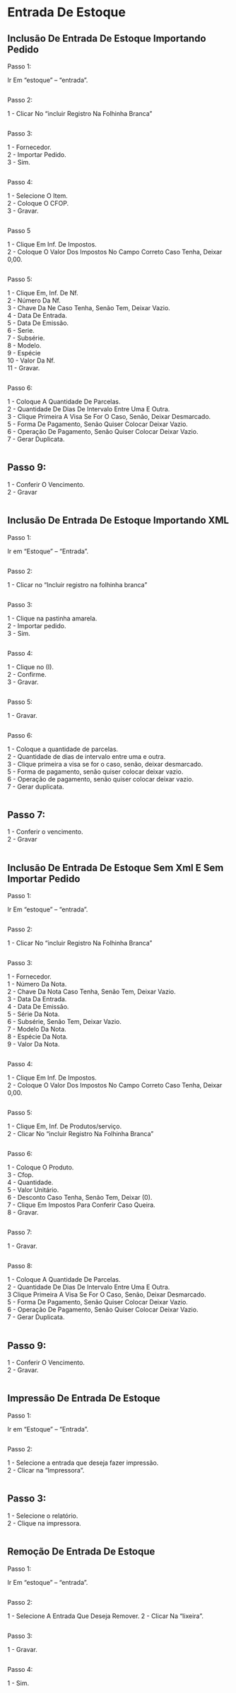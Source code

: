 # Entrada De Estoque

## Inclusão De Entrada De Estoque Importando Pedido

Passo 1:

Ir Em “estoque” – “entrada”.

<figure><img src="../../.gitbook/assets/image (12) (1) (1) (1) (1) (1) (1) (1) (1) (1) (1).png" alt=""><figcaption></figcaption></figure>

Passo 2:

1 - Clicar No “incluir Registro Na Folhinha Branca”&#x20;

<figure><img src="../../.gitbook/assets/image (1) (1) (1) (1) (1) (1) (1) (1) (1) (1) (1) (1) (1) (1) (1) (1) (1) (1) (1) (1) (1).png" alt=""><figcaption></figcaption></figure>

Passo 3:

1 - Fornecedor.\
2 - Importar Pedido.\
3 - Sim.

<figure><img src="../../.gitbook/assets/image (2) (1) (1) (1) (1) (1) (1) (1) (1) (1) (1) (1) (1) (1) (1) (1) (1) (1) (1) (1) (1).png" alt=""><figcaption></figcaption></figure>

Passo 4:

1 - Selecione O Item.\
2 - Coloque O CFOP.\
3 - Gravar.

<figure><img src="../../.gitbook/assets/image (3) (1) (1) (1) (1) (1) (1) (1) (1) (1) (1) (1) (1) (1) (1) (1) (1) (1) (1) (1) (1).png" alt=""><figcaption></figcaption></figure>

Passo 5

1 - Clique Em Inf. De Impostos.\
2 - Coloque O Valor Dos Impostos No Campo Correto Caso Tenha, Deixar 0,00.

<figure><img src="../../.gitbook/assets/image (4) (1) (1) (1) (1) (1) (1) (1) (1) (1) (1) (1) (1) (1) (1) (1) (1) (1) (1) (1).png" alt=""><figcaption></figcaption></figure>

Passo 5:

1 - Clique Em, Inf. De Nf.\
2 - Número Da Nf.\
3 - Chave Da Ne Caso Tenha, Senão Tem, Deixar Vazio.\
4 - Data De Entrada.\
5 - Data De Emissão.\
6 - Serie.\
7 - Subsérie.\
8 - Modelo.\
9 - Espécie\
10 - Valor Da Nf.\
11 - Gravar.

<figure><img src="../../.gitbook/assets/image (5) (1) (1) (1) (1) (1) (1) (1) (1) (1) (1) (1) (1) (1) (1) (1) (1) (1) (1) (1).png" alt=""><figcaption></figcaption></figure>

Passo 6:

1 - Coloque A Quantidade De Parcelas.\
2 - Quantidade De Dias De Intervalo Entre Uma E Outra.\
3 - Clique Primeira A Visa Se For O Caso, Senão, Deixar Desmarcado.\
5 - Forma De Pagamento, Senão Quiser Colocar Deixar Vazio.\
6 - Operação De Pagamento, Senão Quiser Colocar Deixar Vazio.\
7 - Gerar Duplicata.

<figure><img src="../../.gitbook/assets/image (6) (1) (1) (1) (1) (1) (1) (1) (1) (1) (1) (1) (1) (1) (1) (1) (1) (1).png" alt=""><figcaption></figcaption></figure>

## Passo 9:

1 - Conferir O Vencimento.\
2 - Gravar

<figure><img src="../../.gitbook/assets/image (7) (1) (1) (1) (1) (1) (1) (1) (1) (1) (1) (1) (1) (1) (1) (1) (1) (1).png" alt=""><figcaption></figcaption></figure>

## Inclusão De Entrada De Estoque Importando XML

Passo 1:

Ir em “Estoque” – “Entrada”.

<figure><img src="../../.gitbook/assets/image (8) (1) (1) (1) (1) (1) (1) (1) (1) (1) (1) (1) (1) (1) (1) (1) (1) (1).png" alt=""><figcaption></figcaption></figure>

Passo 2:

1 - Clicar no “Incluir registro na folhinha branca”

<figure><img src="../../.gitbook/assets/image (9) (1) (1) (1) (1) (1) (1) (1) (1) (1) (1) (1) (1) (1) (1) (1) (1).png" alt=""><figcaption></figcaption></figure>

Passo 3:

1 - Clique na pastinha amarela.\
2 - Importar pedido.\
3 - Sim.

<figure><img src="../../.gitbook/assets/image (10) (1) (1) (1) (1) (1) (1) (1) (1) (1) (1) (1) (1) (1) (1).png" alt=""><figcaption></figcaption></figure>

Passo 4:

1 - Clique no (I).\
2 - Confirme.\
3 - Gravar.

<figure><img src="../../.gitbook/assets/image (11) (1) (1) (1) (1) (1) (1) (1) (1) (1) (1) (1) (1) (1).png" alt=""><figcaption></figcaption></figure>

Passo 5:

1 - Gravar.

<figure><img src="../../.gitbook/assets/image (12) (1) (1) (1) (1) (1) (1) (1) (1) (1) (1) (1).png" alt=""><figcaption></figcaption></figure>

Passo 6:

1 - Coloque a quantidade de parcelas.\
2 - Quantidade de dias de intervalo entre uma e outra.\
3 - Clique primeira a visa se for o caso, senão, deixar desmarcado.\
5 - Forma de pagamento, senão quiser colocar deixar vazio.\
6 - Operação de pagamento, senão quiser colocar deixar vazio.\
7 - Gerar duplicata.

<figure><img src="../../.gitbook/assets/image (13) (1) (1) (1) (1) (1) (1) (1) (1) (1) (1).png" alt=""><figcaption></figcaption></figure>

## Passo 7:

1 - Conferir o vencimento.\
2 - Gravar

<figure><img src="../../.gitbook/assets/image (14) (1) (1) (1) (1) (1) (1) (1) (1) (1) (1).png" alt=""><figcaption></figcaption></figure>

## Inclusão De Entrada De Estoque Sem Xml E Sem Importar Pedido

Passo 1:

Ir Em “estoque” – “entrada”.

<figure><img src="../../.gitbook/assets/image (15) (1) (1) (1) (1) (1) (1) (1) (1) (1) (1).png" alt=""><figcaption></figcaption></figure>

Passo 2:

1 - Clicar No “incluir Registro Na Folhinha Branca”

<figure><img src="../../.gitbook/assets/image (16) (1) (1) (1) (1) (1) (1) (1) (1) (1) (1).png" alt=""><figcaption></figcaption></figure>

Passo 3:

1 - Fornecedor.\
1 - Número Da Nota.\
2 - Chave Da Nota Caso Tenha, Senão Tem, Deixar Vazio.\
3 - Data Da Entrada.\
4 - Data De Emissão.\
5 - Série Da Nota.\
6 - Subsérie, Senão Tem, Deixar Vazio.\
7 - Modelo Da Nota.\
8 - Espécie Da Nota.\
9 - Valor Da Nota.

<figure><img src="../../.gitbook/assets/image (17) (1) (1) (1) (1) (1) (1) (1) (1) (1) (1).png" alt=""><figcaption></figcaption></figure>

Passo 4:

1 - Clique Em Inf. De Impostos.\
2 - Coloque O Valor Dos Impostos No Campo Correto Caso Tenha, Deixar 0,00.

<figure><img src="../../.gitbook/assets/image (18) (1) (1) (1) (1) (1) (1) (1) (1) (1).png" alt=""><figcaption></figcaption></figure>

Passo 5:

1 - Clique Em, Inf. De Produtos/serviço.\
2 - Clicar No “incluir Registro Na Folhinha Branca”

<figure><img src="../../.gitbook/assets/image (19) (1) (1) (1) (1) (1) (1) (1) (1) (1).png" alt=""><figcaption></figcaption></figure>

Passo 6:

1 - Coloque O Produto.\
3 - Cfop.\
4 - Quantidade.\
5 - Valor Unitário.\
6 - Desconto Caso Tenha, Senão Tem, Deixar (0).\
7 - Clique Em Impostos Para Conferir Caso Queira.\
8 - Gravar.

<figure><img src="../../.gitbook/assets/image (20) (1) (1) (1) (1) (1) (1) (1) (1) (1).png" alt=""><figcaption></figcaption></figure>

Passo 7:

1 - Gravar.

<figure><img src="../../.gitbook/assets/image (21) (1) (1) (1) (1) (1) (1) (1) (1).png" alt=""><figcaption></figcaption></figure>

Passo 8:

1 - Coloque A Quantidade De Parcelas.\
2 - Quantidade De Dias De Intervalo Entre Uma E Outra.\
3 Clique Primeira A Visa Se For O Caso, Senão, Deixar Desmarcado.\
5 - Forma De Pagamento, Senão Quiser Colocar Deixar Vazio.\
6 - Operação De Pagamento, Senão Quiser Colocar Deixar Vazio.\
7 - Gerar Duplicata.

<figure><img src="../../.gitbook/assets/image (22) (1) (1) (1) (1) (1) (1) (1) (1).png" alt=""><figcaption></figcaption></figure>

## Passo 9:

1 - Conferir O Vencimento.\
2 - Gravar.

<figure><img src="../../.gitbook/assets/image (23) (1) (1) (1) (1) (1) (1) (1) (1).png" alt=""><figcaption></figcaption></figure>

## Impressão De Entrada De Estoque

Passo 1:

Ir em “Estoque” – “Entrada”.

<figure><img src="../../.gitbook/assets/image (24) (1) (1) (1) (1) (1) (1) (1) (1).png" alt=""><figcaption></figcaption></figure>

Passo 2:

1 - Selecione a entrada que deseja fazer impressão.\
2 - Clicar na “Impressora”.

<figure><img src="../../.gitbook/assets/image (25) (1) (1) (1) (1) (1) (1) (1) (1).png" alt=""><figcaption></figcaption></figure>

## Passo 3:

1 - Selecione o relatório.\
2 - Clique na impressora.

<figure><img src="../../.gitbook/assets/image (26) (1) (1) (1) (1) (1) (1) (1) (1).png" alt=""><figcaption></figcaption></figure>

## Remoção De Entrada De Estoque

Passo 1:

Ir Em “estoque” – “entrada”.

<figure><img src="../../.gitbook/assets/image (27) (1) (1) (1) (1) (1) (1) (1).png" alt=""><figcaption></figcaption></figure>

Passo 2:

1 - Selecione A Entrada Que Deseja Remover. 2 - Clicar Na “lixeira”.

<figure><img src="../../.gitbook/assets/image (28) (1) (1) (1) (1) (1) (1) (1).png" alt=""><figcaption></figcaption></figure>

Passo 3:

1 - Gravar.

<figure><img src="../../.gitbook/assets/image (29) (1) (1) (1) (1) (1) (1) (1).png" alt=""><figcaption></figcaption></figure>

Passo 4:

1 - Sim.

<figure><img src="../../.gitbook/assets/image (181).png" alt=""><figcaption></figcaption></figure>
